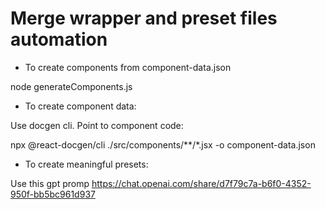 # Merge wrapper and preset files automation


- To create components from component-data.json

 node generateComponents.js 


- To create component data:

Use docgen cli. Point to component code:

npx @react-docgen/cli ./src/components/**/*.jsx -o component-data.json


- To create meaningful presets:

Use this gpt promp https://chat.openai.com/share/d7f79c7a-b6f0-4352-950f-bb5bc961d937 